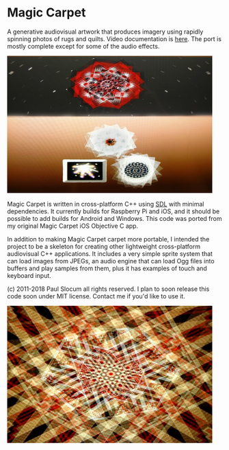 # Magic Carpet

A generative audiovisual artwork that produces imagery using rapidly spinning photos of rugs and quilts.  Video documentation is [here](https://www.youtube.com/watch?v=vnxtZg9wPo4).  The port is mostly complete except for some of the audio effects.

![menu screenshot](media/screenshots/screen_menu_480x320.jpg)

Magic Carpet is written in cross-platform C++ using [SDL](https://www.libsdl.org/) with minimal dependencies.  It currently builds for Raspberry Pi and iOS, and it should be possible to add builds for Android and Windows.  This code was ported from my original Magic Carpet iOS Objective C app. 

In addition to making Magic Carpet carpet more portable, I intended the project to be a skeleton for creating other lightweight cross-platform audiovisual C++ applications.  It includes a very simple sprite system that can load images from JPEGs, an audio engine that can load Ogg files into buffers and play samples from them, plus it has examples of touch and keyboard input.

(c) 2011-2018 Paul Slocum all rights reserved.  I plan to soon release this code soon under MIT license.  Contact me if you'd like to use it.  

![menu screenshot](media/screenshots/screen_1_480x320.jpg)
